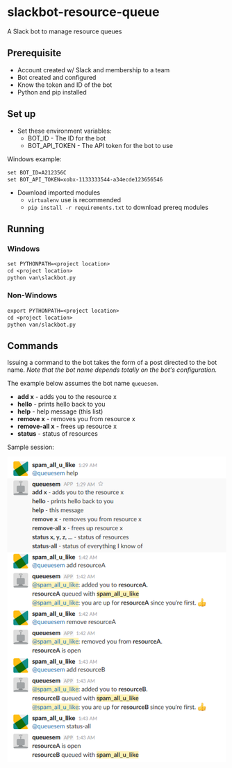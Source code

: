 # slackbot-resource-queue
A Slack bot to manage resource queues

## Prerequisite
* Account created w/ Slack and membership to a team
* Bot created and configured
* Know the token and ID of the bot
* Python and pip installed

## Set up
* Set these environment variables:
  * BOT_ID - The ID for the bot 
  * BOT_API_TOKEN - The API token for the bot to use
  
Windows example:
```
set BOT_ID=A212356C
set BOT_API_TOKEN=xobx-1133333544-a34ecde123656546
```
* Download imported modules 
  * `virtualenv` use is recommended
  * `pip install -r requirements.txt` to download prereq modules
  
## Running
### Windows
```
set PYTHONPATH=<project location>
cd <project location>
python van\slackbot.py
```

### Non-Windows
```
export PYTHONPATH=<project location>
cd <project location>
python van/slackbot.py
```

## Commands
Issuing a command to the bot takes the form of a post directed to the bot name. *Note that the bot name depends totally on the bot's configuration.*

The example below assumes the bot name `queuesem`. 

* **add x** - adds you to the resource x
* **hello** - prints hello back to you
* **help** - help message (this list)
* **remove x** - removes you from resource x
* **remove-all x** - frees up resource x
* **status** - status of resources

Sample session:

![Sample session](https://github.com/bluedenim/slackbot-resource-queue/blob/master/images/sample_session.png)
